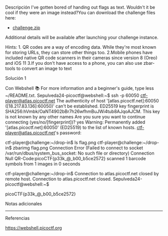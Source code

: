 Descripción
I've gotten bored of handing out flags as text. Wouldn't it be cool if they were an image instead?You can download the challenge files here:

- [challenge.zip](https://artifacts.picoctf.net/c_atlas/2/challenge.zip)

Additional details will be available after launching your challenge instance.



Hints:
1.⁠ ⁠QR codes are a way of encoding data. While they're most known for storing URLs, they can store other things too.
2.Mobile phones have included native QR code scanners in their cameras since version 8 (Oreo) and iOS 11
3.If you don't have access to a phone, you can also use zbar-tools to convert an image to text

Solución 1

Con Webshell
📚  For more information and a beginner's guide, type less ~/README.txt.
Sepulveda24-picoctf@webshell:~$ ssh -p 60050 ctf-player@atlas.picoctf.net
The authenticity of host '[atlas.picoctf.net]:60050 ([18.217.83.136]:60050)' can't be established.
ED25519 key fingerprint is SHA256:hVmbk/OaNT4902bBr7h26wfhmBuJWi4tub8AJqoAJCM.
This key is not known by any other names
Are you sure you want to continue connecting (yes/no/[fingerprint])? yes
Warning: Permanently added '[atlas.picoctf.net]:60050' (ED25519) to the list of known hosts.
ctf-player@atlas.picoctf.net's password: 
                                                                  
                                                                  
                                                                  
                                                                  
                                                                  
                                                                  
                                                                  
                                                                  
                                                                  
                                                                  
                                                                  
                                                                  
                                                                  
                                                                  
                                                                  
                                                                  
                                                                  
                                                                  
                                                                  
                                                                  
                                                                  
                                                                  
                                                                  
                                                                  
                                                                  
                                                                  
                                                                  
                                                                  
                                                                  
                                                                  
                                                                  
                                                                  
                                                                  
ctf-player@challenge:~/drop-in$ ls
flag.png
ctf-player@challenge:~/drop-in$ zbarimg flag.png 
Connection Error (Failed to connect to socket /var/run/dbus/system_bus_socket: No such file or directory)
Connection Null
QR-Code:picoCTF{p33k_@_b00_b5ce2572}
scanned 1 barcode symbols from 1 images in 0 seconds

ctf-player@challenge:~/drop-in$ Connection to atlas.picoctf.net closed by remote host.
Connection to atlas.picoctf.net closed.
Sepulveda24-picoctf@webshell:~$ 



picoCTF{p33k_@_b00_b5ce2572}



Notas adicionales

--------------------


Referencias

https://webshell.picoctf.org